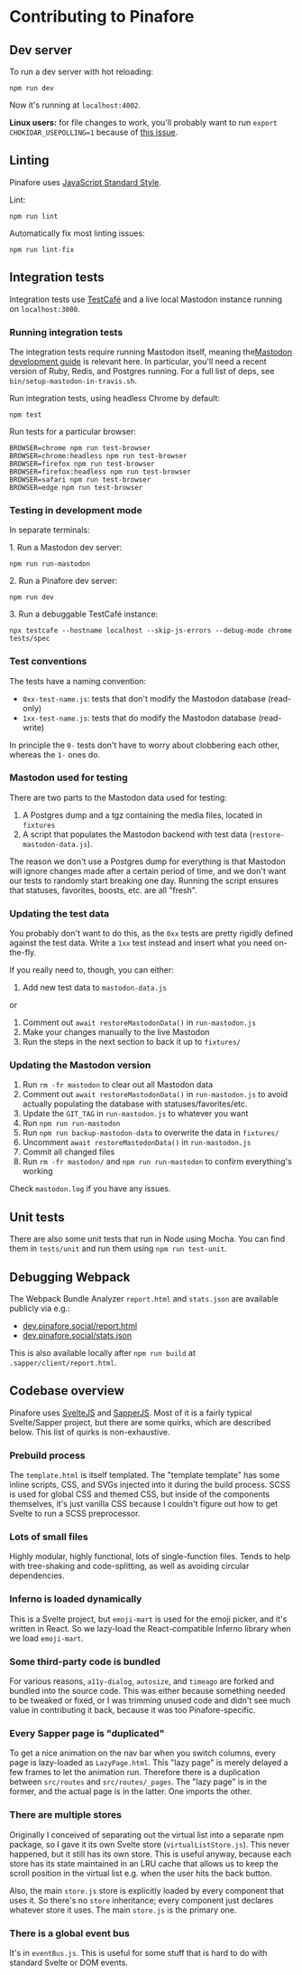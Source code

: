 # Contributing to Pinafore

## Dev server

To run a dev server with hot reloading:

    npm run dev

Now it's running at `localhost:4002`.

**Linux users:** for file changes to work, 
you'll probably want to run `export CHOKIDAR_USEPOLLING=1`
because of [this issue](https://github.com/paulmillr/chokidar/issues/237).

## Linting

Pinafore uses [JavaScript Standard Style](https://standardjs.com/).

Lint:

    npm run lint

Automatically fix most linting issues:

    npm run lint-fix

## Integration tests

Integration tests use [TestCafé](https://devexpress.github.io/testcafe/) and a live local Mastodon instance
running on `localhost:3000`.

### Running integration tests

The integration tests require running Mastodon itself,
meaning the[Mastodon development guide](https://github.com/tootsuite/documentation/blob/master/Running-Mastodon/Development-guide.md)
is relevant here. In particular, you'll need a recent 
version of Ruby, Redis, and Postgres running. For a full list of deps, see `bin/setup-mastodon-in-travis.sh`.

Run integration tests, using headless Chrome by default:

    npm test

Run tests for a particular browser:

    BROWSER=chrome npm run test-browser
    BROWSER=chrome:headless npm run test-browser
    BROWSER=firefox npm run test-browser
    BROWSER=firefox:headless npm run test-browser
    BROWSER=safari npm run test-browser
    BROWSER=edge npm run test-browser

### Testing in development mode

In separate terminals:

1\. Run a Mastodon dev server:

    npm run run-mastodon

2\. Run a Pinafore dev server:

    npm run dev

3\. Run a debuggable TestCafé instance:

    npx testcafe --hostname localhost --skip-js-errors --debug-mode chrome tests/spec

### Test conventions

The tests have a naming convention:

* `0xx-test-name.js`: tests that don't modify the Mastodon database (read-only)
* `1xx-test-name.js`: tests that do modify the Mastodon database (read-write)

In principle the `0-` tests don't have to worry about
clobbering each other, whereas the `1-` ones do.

### Mastodon used for testing

There are two parts to the Mastodon data used for testing:

1. A Postgres dump and a tgz containing the media files, located in `fixtures`
2. A script that populates the Mastodon backend with test data (`restore-mastodon-data.js`).

The reason we don't use a Postgres dump for everything 
is that Mastodon will ignore changes made after a certain period of time, and we
don't want our tests to randomly start breaking one day. Running the script ensures that statuses,
favorites, boosts, etc. are all "fresh".

### Updating the test data

You probably don't want to do this, as the `0xx` tests are pretty rigidly defined against the test data.
Write a `1xx` test instead and insert what you need on-the-fly.

If you really need to, though, you can either:

1. Add new test data to `mastodon-data.js`

or

1. Comment out `await restoreMastodonData()` in `run-mastodon.js`
2. Make your changes manually to the live Mastodon
3. Run the steps in the next section to back it up to `fixtures/`

### Updating the Mastodon version

1. Run `rm -fr mastodon` to clear out all Mastodon data
1. Comment out `await restoreMastodonData()` in `run-mastodon.js` to avoid actually populating the database with statuses/favorites/etc.
2. Update the `GIT_TAG` in `run-mastodon.js` to whatever you want
3. Run `npm run run-mastodon`
4. Run `npm run backup-mastodon-data` to overwrite the data in `fixtures/`
5. Uncomment `await restoreMastodonData()` in `run-mastodon.js`
6. Commit all changed files
7. Run `rm -fr mastodon/` and `npm run run-mastodon` to confirm everything's working

Check `mastodon.log` if you have any issues.

## Unit tests

There are also some unit tests that run in Node using Mocha. You can find them in `tests/unit` and
run them using `npm run test-unit`.

## Debugging Webpack

The Webpack Bundle Analyzer `report.html` and `stats.json` are available publicly via e.g.:

- [dev.pinafore.social/report.html](https://dev.pinafore.social/report.html)
- [dev.pinafore.social/stats.json](https://dev.pinafore.social/stats.json)

This is also available locally after `npm run build` at `.sapper/client/report.html`.

## Codebase overview

Pinafore uses [SvelteJS](https://svelte.technology) and [SapperJS](https://sapper.svelte.technology). Most of it is a fairly typical Svelte/Sapper project, but there
are some quirks, which are described below. This list of quirks is non-exhaustive.

### Prebuild process

The `template.html` is itself templated. The "template template" has some inline scripts, CSS, and SVGs
injected into it during the build process. SCSS is used for global CSS and themed CSS, but inside of the
components themselves, it's just vanilla CSS because I couldn't figure out how to get Svelte to run a SCSS
preprocessor.

### Lots of small files

Highly modular, highly functional, lots of single-function files. Tends to help with tree-shaking and
code-splitting, as well as avoiding circular dependencies.

### Inferno is loaded dynamically

This is a Svelte project, but `emoji-mart` is used for the emoji picker, and it's written in React. So we
lazy-load the React-compatible Inferno library when we load `emoji-mart`.

### Some third-party code is bundled

For various reasons, `a11y-dialog`, `autosize`, and `timeago` are forked and bundled into the source code.
This was either because something needed to be tweaked or fixed, or I was trimming unused code and didn't
see much value in contributing it back, because it was too Pinafore-specific.

### Every Sapper page is "duplicated"

To get a nice animation on the nav bar when you switch columns, every page is lazy-loaded as `LazyPage.html`.
This "lazy page" is merely delayed a few frames to let the animation run. Therefore there is a duplication
between `src/routes` and `src/routes/_pages`. The "lazy page" is in the former, and the actual page is in the
latter. One imports the other.

### There are multiple stores

Originally I conceived of separating out the virtual list into a separate npm package, so I gave it its
own Svelte store (`virtualListStore.js`). This never happened, but it still has its own store. This is useful
anyway, because each store has its state maintained in an LRU cache that allows us to keep the scroll position
in the virtual list e.g. when the user hits the back button.

Also, the main `store.js` store is explicitly
loaded by every component that uses it. So there's no `store` inheritance; every component just declares
whatever store it uses. The main `store.js` is the primary one.

### There is a global event bus

It's in `eventBus.js`. This is useful for some stuff that is hard to do with standard Svelte or DOM events.
